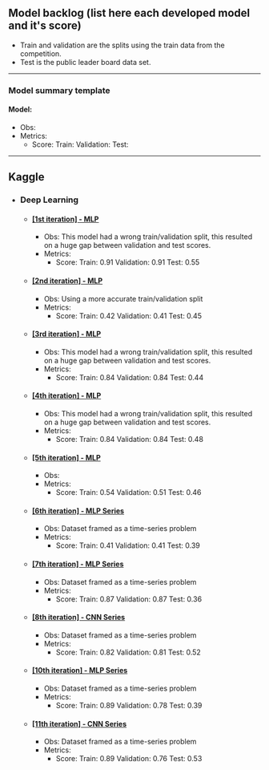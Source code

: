 ## Model backlog (list here each developed model and it's score)
- Train and validation are the splits using the train data from the competition.
- Test is the public leader board data set.
---

### Model summary template
#### Model:
- Obs:
- Metrics:
    - Score: Train: Validation: Test: 

---

## Kaggle

- ### Deep Learning

    - #### [[1st iteration] - MLP](https://github.com/dimitreOliveira/KaggleCareerCon2019/blob/master/Model%20backlog/Kaggle/Deep%20Learning/%5B1st%20iteration%5D%20-%20MLP.ipynb)
        - Obs: This model had a wrong train/validation split, this resulted on a huge gap between validation and test scores.
        - Metrics:
            - Score: Train: 0.91 Validation: 0.91 Test: 0.55

    - #### [[2nd iteration] - MLP](https://github.com/dimitreOliveira/KaggleCareerCon2019/blob/master/Model%20backlog/Kaggle/Deep%20Learning/%5B2nd%20iteration%5D%20-%20MLP.ipynb)
        - Obs: Using a more accurate train/validation split
        - Metrics:
            - Score: Train: 0.42 Validation: 0.41 Test: 0.45
    
    - #### [[3rd iteration] - MLP](https://github.com/dimitreOliveira/KaggleCareerCon2019/blob/master/Model%20backlog/Kaggle/Deep%20Learning/%5B3rd%20iteration%5D%20-%20MLP.ipynb)
        - Obs: This model had a wrong train/validation split, this resulted on a huge gap between validation and test scores.
        - Metrics:
            - Score: Train: 0.84 Validation: 0.84 Test: 0.44
    
    - #### [[4th iteration] - MLP](https://github.com/dimitreOliveira/KaggleCareerCon2019/blob/master/Model%20backlog/Kaggle/Deep%20Learning/%5B4th%20iteration%5D%20-%20MLP.ipynb)
        - Obs: This model had a wrong train/validation split, this resulted on a huge gap between validation and test scores.
        - Metrics:
            - Score: Train: 0.84 Validation: 0.84 Test: 0.48
    
    - #### [[5th iteration] - MLP](https://github.com/dimitreOliveira/KaggleCareerCon2019/blob/master/Model%20backlog/Kaggle/Deep%20Learning/%5B5th%20iteration%5D%20-%20MLP.ipynb)
        - Obs: 
        - Metrics:
            - Score: Train: 0.54 Validation: 0.51 Test: 0.46
    
    - #### [[6th iteration] - MLP Series](https://github.com/dimitreOliveira/KaggleCareerCon2019/blob/master/Model%20backlog/Kaggle/Deep%20Learning/%5B6th%20iteration%5D%20-%20MLP%20Series.ipynb)
        - Obs: Dataset framed as a time-series problem
        - Metrics:
            - Score: Train: 0.41 Validation: 0.41 Test: 0.39
    
    - #### [[7th iteration] - MLP Series](https://github.com/dimitreOliveira/KaggleCareerCon2019/blob/master/Model%20backlog/Kaggle/Deep%20Learning/%5B7th%20iteration%5D%20-%20MLP%20Series.ipynb)
        - Obs: Dataset framed as a time-series problem
        - Metrics:
            - Score: Train: 0.87 Validation: 0.87 Test: 0.36
    
    - #### [[8th iteration] - CNN Series](https://github.com/dimitreOliveira/KaggleCareerCon2019/blob/master/Model%20backlog/Kaggle/Deep%20Learning/%5B8th%20iteration%5D%20-%20CNN%20Series.ipynb)
        - Obs: Dataset framed as a time-series problem
        - Metrics:
            - Score: Train: 0.82 Validation: 0.81 Test: 0.52
    
    - #### [[10th iteration] - MLP Series](https://github.com/dimitreOliveira/KaggleCareerCon2019/blob/master/Model%20backlog/Kaggle/Deep%20Learning/%5B10th%20iteration%20-%20MLP%20Series%5D.ipynb)
        - Obs: Dataset framed as a time-series problem
        - Metrics:
            - Score: Train: 0.89 Validation: 0.78 Test: 0.39
    
    - #### [[11th iteration] - CNN Series](https://github.com/dimitreOliveira/KaggleCareerCon2019/blob/master/Model%20backlog/Kaggle/Deep%20Learning/%5B11th%20iteration%5D%20-%20CNN%20Series.ipynb)
        - Obs: Dataset framed as a time-series problem
        - Metrics:
            - Score: Train: 0.89 Validation: 0.76 Test: 0.53
